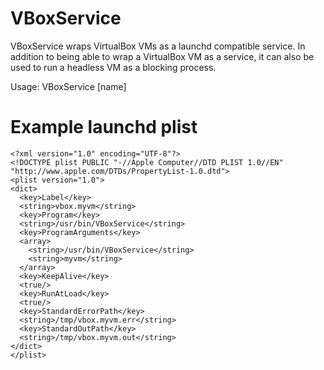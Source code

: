 VBoxService
===========

VBoxService wraps VirtualBox VMs as a launchd compatible service.  In addition to being able to wrap a VirtualBox VM as a service, it can also be used to run a headless VM as a blocking process.

Usage: VBoxService [name]

Example launchd plist
=====================

    <?xml version="1.0" encoding="UTF-8"?>
    <!DOCTYPE plist PUBLIC "-//Apple Computer//DTD PLIST 1.0//EN" "http://www.apple.com/DTDs/PropertyList-1.0.dtd">
    <plist version="1.0">
    <dict>
      <key>Label</key>
      <string>vbox.myvm</string>
      <key>Program</key>
      <string>/usr/bin/VBoxService</string>
      <key>ProgramArguments</key>
      <array>
        <string>/usr/bin/VBoxService</string>
        <string>myvm</string>
      </array>
      <key>KeepAlive</key>
      <true/>
      <key>RunAtLoad</key>
      <true/>
      <key>StandardErrorPath</key>
      <string>/tmp/vbox.myvm.err</string>
      <key>StandardOutPath</key>
      <string>/tmp/vbox.myvm.out</string>
    </dict>
    </plist>



